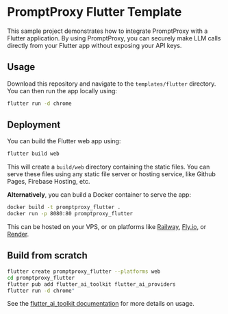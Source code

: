 # PromptProxy Flutter Template

This sample project demonstrates how to integrate PromptProxy with a Flutter application. By using PromptProxy, you can securely make LLM calls directly from your Flutter app without exposing your API keys.

## Usage

Download this repository and navigate to the `templates/flutter` directory. You can then run the app locally using:

```bash
flutter run -d chrome
```

## Deployment

You can build the Flutter web app using:

```bash
flutter build web
```

This will create a `build/web` directory containing the static files. You can serve these files using any static file server or hosting service, like Github Pages, Firebase Hosting, etc.

**Alternatively**, you can build a Docker container to serve the app:

```bash
docker build -t promptproxy_flutter .
docker run -p 8080:80 promptproxy_flutter
```

This can be hosted on your VPS, or on platforms like [Railway](https://railway.app), [Fly.io](https://fly.io), or [Render](https://render.com).

## Build from scratch

```bash
flutter create promptproxy_flutter --platforms web
cd promptproxy_flutter
flutter pub add flutter_ai_toolkit flutter_ai_providers
flutter run -d chrome"
```

See the [flutter_ai_toolkit documentation](https://pub.dev/packages/flutter_ai_toolkit) for more details on usage.